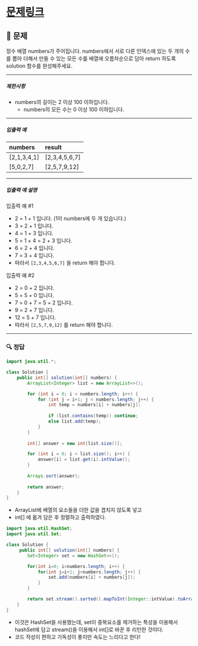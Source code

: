 # [문제링크](https://school.programmers.co.kr/learn/courses/30/lessons/68644)

## 📝 문제

정수 배열 numbers가 주어집니다. numbers에서 서로 다른 인덱스에 있는 두 개의 수를 뽑아 더해서 만들 수 있는 모든 수를 배열에 오름차순으로 담아 return 하도록 solution 함수를 완성해주세요.

---

##### 제한사항

-   numbers의 길이는 2 이상 100 이하입니다.
    -   numbers의 모든 수는 0 이상 100 이하입니다.

---

##### 입출력 예

| numbers     | result        |
|:----------- |:------------- |
| [2,1,3,4,1] | [2,3,4,5,6,7] |
| [5,0,2,7]   | [2,5,7,9,12]              |

---

##### 입출력 예 설명

입출력 예 #1

-   2 = 1 + 1 입니다. (1이 numbers에 두 개 있습니다.)
-   3 = 2 + 1 입니다.
-   4 = 1 + 3 입니다.
-   5 = 1 + 4 = 2 + 3 입니다.
-   6 = 2 + 4 입니다.
-   7 = 3 + 4 입니다.
-   따라서 `[2,3,4,5,6,7]` 을 return 해야 합니다.

입출력 예 #2

-   2 = 0 + 2 입니다.
-   5 = 5 + 0 입니다.
-   7 = 0 + 7 = 5 + 2 입니다.
-   9 = 2 + 7 입니다.
-   12 = 5 + 7 입니다.
-   따라서 `[2,5,7,9,12]` 를 return 해야 합니다.

---

### 🔍 정답

```java
import java.util.*;

class Solution {
    public int[] solution(int[] numbers) {
        ArrayList<Integer> list = new ArrayList<>();

        for (int i = 0; i < numbers.length; i++) {
            for (int j = i+1; j < numbers.length; j++) {
                int temp = numbers[i] + numbers[j];
                
                if (list.contains(temp)) continue;
                else list.add(temp);
            }
        }
        
        int[] answer = new int[list.size()];

        for (int i = 0; i < list.size(); i++) {
            answer[i] = list.get(i).intValue();
        }
        
        Arrays.sort(answer);
    
        return answer;
    }
}
```
- ArrayList에 배열의 요소들을 더한 값을 겹치지 않도록 넣고
- int[] 에 옮겨 담은 후 정렬하고 출력하였다.

```java
import java.util.HashSet;
import java.util.Set;

class Solution {
     public int[] solution(int[] numbers) {
        Set<Integer> set = new HashSet<>();

        for(int i=0; i<numbers.length; i++) {
            for(int j=i+1; j<numbers.length; j++) {
                set.add(numbers[i] + numbers[j]);
            }
        }

        return set.stream().sorted().mapToInt(Integer::intValue).toArray();
    }
}
```
- 이것은 HashSet을 사용했는데, set이 중복요소를 제거하는 특성을 이용해서 hashSet에 담고 stream()을 이용해서 int[]로 바꾼 후 리턴한 것이다.
- 코드 작성이 편하고 가독성이 좋지만 속도는 느리다고 한다!